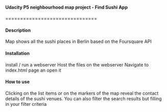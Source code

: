#### Udacity P5 neighbourhood map project - Find Sushi App ####
===============================

#### Description ####
Map shows all the sushi places in Berlin based on the Foursquare API

#### Installation ####
install / run a webserver
Host the files on the webserver
Navigate to index.html page an open it

#### How to use ####
Clicking on the list items or on the markers of the map reveal the contact details of the sushi venues. You can also filter the search results but filling in your filter criteria